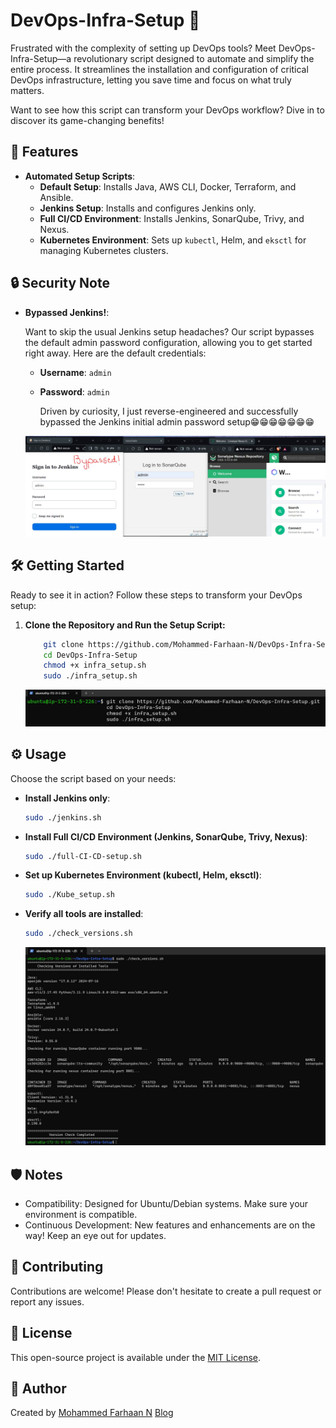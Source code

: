 # DevOps-Infra-Setup 🚀

Frustrated with the complexity of setting up DevOps tools? Meet DevOps-Infra-Setup—a revolutionary script designed to automate and simplify the entire process. It streamlines the installation and configuration of critical DevOps infrastructure, letting you save time and focus on what truly matters.

Want to see how this script can transform your DevOps workflow? Dive in to discover its game-changing benefits! 

## 🎯 Features

- **Automated Setup Scripts**:
  - **Default Setup**: Installs Java, AWS CLI, Docker, Terraform, and Ansible.
  - **Jenkins Setup**: Installs and configures Jenkins only.
  - **Full CI/CD Environment**: Installs Jenkins, SonarQube, Trivy, and Nexus.
  - **Kubernetes Environment**: Sets up `kubectl`, Helm, and `eksctl` for managing Kubernetes clusters.
    
  
## 🔒 Security Note

- **Bypassed Jenkins!**: 

    Want to skip the usual Jenkins setup headaches? Our script bypasses the default admin password configuration, allowing you to get started right away. Here are the default credentials:

  - **Username**: `admin`
  - **Password**: `admin`

    Driven by curiosity, I just reverse-engineered and successfully bypassed the Jenkins initial admin password setup😁😁😁😁😁😁😁

  ![DevOps_Infra_Setup bypassed jenkins](Images/hosted.JPG "DevOps_Infra_Setup bypassed jenkins")
    
## 🛠 Getting Started

Ready to see it in action? Follow these steps to transform your DevOps setup:
    
 1. **Clone the Repository and Run the Setup Script:**
   
    ```bash
        git clone https://github.com/Mohammed-Farhaan-N/DevOps-Infra-Setup.git
        cd DevOps-Infra-Setup
        chmod +x infra_setup.sh
        sudo ./infra_setup.sh
     ```
    ![DevOps_Infra_Setup default](Images/default.JPG "DevOps_Infra_Setup default")

## ⚙️ Usage

Choose the script based on your needs:

- **Install Jenkins only**:
    ```bash
    sudo ./jenkins.sh
    ```

- **Install Full CI/CD Environment (Jenkins, SonarQube, Trivy, Nexus)**:
    ```bash
    sudo ./full-CI-CD-setup.sh
    ```

- **Set up Kubernetes Environment (kubectl, Helm, eksctl)**:
    ```bash
    sudo ./Kube_setup.sh
    ```

- **Verify all tools are installed**:
    ```bash
    sudo ./check_versions.sh
    ```
    ![DevOps_Infra_Setup check_versions](Images/check_ver.JPG "DevOps_Infra_Setup check_versions")

## 🛡 Notes

- Compatibility: Designed for Ubuntu/Debian systems. Make sure your environment is compatible.
- Continuous Development: New features and enhancements are on the way! Keep an eye out for updates.

## 🤝 Contributing

Contributions are welcome! Please don't hesitate to create a pull request or report any issues.

## 📜 License

This open-source project is available under the [MIT License](LICENSE).

## 👤 Author

Created by [Mohammed Farhaan N](https://github.com/Mohammed-Farhaan-N) [Blog](https://mohammedfarhaan.hashnode.dev/mastering-devops-best-strategies-to-slash-time-and-costs)
